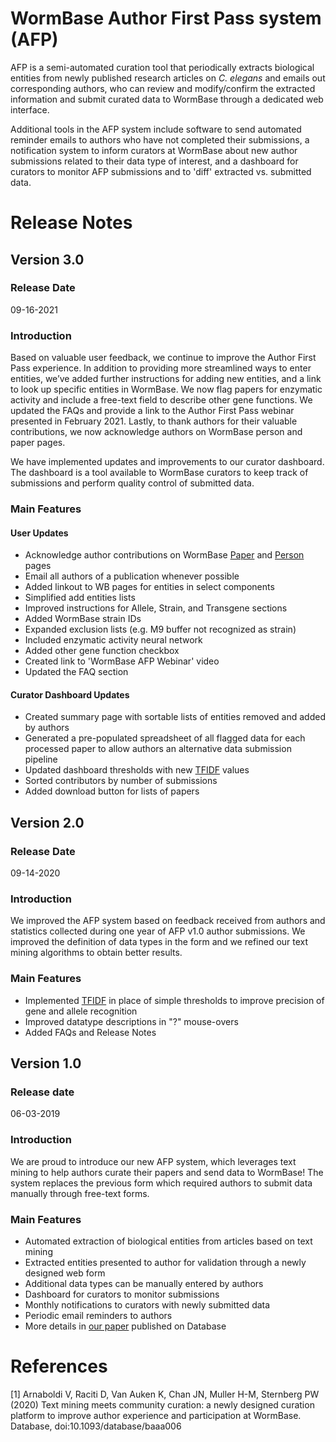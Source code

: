 # WormBase Author First Pass system (AFP)

AFP is a semi-automated curation tool that periodically extracts biological entities from newly published research 
articles on *C. elegans* and emails out corresponding authors, who can review and modify/confirm the extracted 
information and submit curated data to WormBase through a dedicated web interface.

Additional tools in the AFP system include software to send automated reminder emails to authors who have not completed 
their submissions, a notification system to inform curators at WormBase about new author submissions related to their 
data type of interest, and a dashboard for curators to monitor AFP submissions and to 'diff' extracted vs. submitted 
data.

# Release Notes

## Version 3.0

### Release Date
09-16-2021

### Introduction
Based on valuable user feedback, we continue to improve the Author First Pass experience.  In addition to providing more 
streamlined ways to enter entities, we’ve added further instructions for adding new entities, and a link to look up 
specific entities in WormBase.  We now flag papers for enzymatic activity and include a free-text field to describe 
other gene functions.  We updated the FAQs and provide a link to the Author First Pass webinar presented in February 2021. 
Lastly, to thank authors for their valuable contributions, we now acknowledge authors on WormBase person and paper pages.

We have implemented updates and improvements to our curator dashboard. The dashboard is a tool available to WormBase 
curators to  keep track of submissions and perform quality control of submitted data.

### Main Features

#### User Updates
- Acknowledge author contributions on WormBase [Paper](https://wormbase.org/resources/paper/WBPaper00059759#0--10) and [Person](https://wormbase.org/resources/person/WBPerson625#014--10) pages
- Email all authors of a publication whenever possible
- Added linkout to WB pages for entities in select components
- Simplified add entities lists
- Improved instructions for Allele, Strain, and Transgene sections
- Added WormBase strain IDs
- Expanded exclusion lists (e.g. M9 buffer not recognized as strain)
- Included enzymatic activity neural network
- Added other gene function checkbox
- Created link to 'WormBase AFP Webinar' video
- Updated the FAQ section

#### Curator Dashboard Updates
- Created summary page with sortable lists of entities removed and added by authors
- Generated a pre-populated spreadsheet of all flagged data for each processed paper to allow authors an alternative data submission pipeline
- Updated dashboard thresholds with new [TFIDF](https://en.wikipedia.org/wiki/Tf%E2%80%93idf#:~:text=In%20information%20retrieval%2C%20tf%E2%80%93idf,in%20a%20collection%20or%20corpus.) values
- Sorted contributors by number of submissions
- Added download button for lists of papers

## Version 2.0

### Release Date
09-14-2020
           
### Introduction
We improved the AFP system based on feedback received from authors and statistics
collected during one year of AFP v1.0 author submissions. We improved the definition of
data types in the form and we refined our text mining algorithms to obtain better results.

### Main Features
- Implemented [TFIDF](https://en.wikipedia.org/wiki/Tf%E2%80%93idf#:~:text=In%20information%20retrieval%2C%20tf%E2%80%93idf,in%20a%20collection%20or%20corpus.) in place of simple thresholds to improve precision of gene and allele recognition
- Improved datatype descriptions in "?" mouse-overs
- Added FAQs and Release Notes

## Version 1.0

### Release date
06-03-2019

### Introduction
We are proud to introduce our new AFP system, which leverages text mining to help authors curate
their papers and send data to WormBase! The system replaces the previous form which required authors
to submit data manually through free-text forms.</p>

### Main Features
- Automated extraction of biological entities from articles based on text mining
- Extracted entities presented to author for validation through a newly designed web form
- Additional data types can be manually entered by authors
- Dashboard for curators to monitor submissions
- Monthly notifications to curators with newly submitted data
- Periodic email reminders to authors
- More details in [our paper](https://academic.oup.com/database/article/doi/10.1093/database/baaa006/5809234) published on Database

# References

[1] Arnaboldi V, Raciti D, Van Auken K, Chan JN, Muller H-M, Sternberg PW (2020) Text mining meets community curation: 
a newly designed curation platform to improve author experience and participation at WormBase. Database, 
doi:10.1093/database/baaa006

